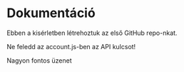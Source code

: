 # Dokumentáció

Ebben a kisérletben létrehoztuk az első GitHub repo-nkat.

Ne feledd az account.js-ben az API kulcsot!

Nagyon fontos üzenet